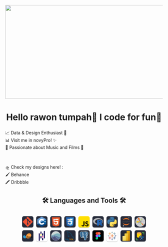 <p align="center"><img src="https://gifs.eco.br/wp-content/uploads/2022/06/gifs-de-anime-lofi-9.gif" width="600" height="300"></p>

###

<h1 align="center">Hello rawon tumpah👋 I code for fun🚀</h1>

###

<p align="left">
  📈 Data & Design Enthusiast 🎨 <br> 
  📊 <a href="https://www.novypro.com/profile_projects/fathin-al-fikri" style="text-decoration:none; color: inherit;">Visit me in novyPro!</a> ✨ <br>
  📼 Passionate about Music and Films 🎥</p> <br>

  🛸 Check my designs here! : <br>
  🖌️ <a href="https://www.novypro.com/profile_projects/fathin-al-fikri" style="text-decoration:none; color: inherit;">Behance</a>  <br>
  🖍️ <a href="https://www.novypro.com/profile_projects/fathin-al-fikri" style="text-decoration:none; color: inherit;">Dribbble</a> <br>

###

<h2 align="center"> 🛠️  Languages and Tools  🛠️<h2>
<div align="center">
  <img src="https://github.com/PytoPylano/PytoPylano/blob/main/Icon/Git.png" height="40" alt="Git Icon"  />
  <img src="https://github.com/PytoPylano/PytoPylano/blob/main/Icon/C%2B%2B.png" height="40" alt="C++ Icon"  />
  <img src="https://github.com/PytoPylano/PytoPylano/blob/main/Icon/HTML.png" height="40" alt="HTML Icon"  />
  <img src="https://github.com/PytoPylano/PytoPylano/blob/main/Icon/CSS.png" height="40" alt="CSS Icon"  />
  <img src="https://github.com/PytoPylano/PytoPylano/blob/main/Icon/JavaScripts.png" height="40" alt="JavaScripts Icon"  />
  <img src="https://github.com/PytoPylano/PytoPylano/blob/main/Icon/R.png" height="40" alt="R Icon" />
  <img src="https://github.com/PytoPylano/PytoPylano/blob/main/Icon/Python.png" height="40" alt="Python Icon" />
  <img src="https://github.com/PytoPylano/PytoPylano/blob/main/Icon/Jupyter.png" height="40" alt="Jupyter Icon" />
  <img src="https://github.com/PytoPylano/PytoPylano/blob/main/Icon/Matplotlib.png" height="40" alt="Matplotlib Icon" /> <br>
  <img src="https://github.com/PytoPylano/PytoPylano/blob/main/Icon/Scikit%20learn.png" height="40" alt="Scikit learn Icon" />
  <img src="https://github.com/PytoPylano/PytoPylano/blob/main/Icon/Pandas.png" height="40" alt="Pandas Icon" />
  <img src="https://github.com/PytoPylano/PytoPylano/blob/main/Icon/Seaborn.png" height="40" alt="Seaborn Icon" />
  <img src="https://github.com/PytoPylano/PytoPylano/blob/main/Icon/MySQL.png" height="40" alt="MySQL Icon" />
  <img src="https://github.com/PytoPylano/PytoPylano/blob/main/Icon/PostgreSQL.png" height="40" alt="PostgreSQL Icon" />
  <img src="https://github.com/PytoPylano/PytoPylano/blob/main/Icon/Figma.png" height="40" alt="Figma Icon" />
  <img src="https://github.com/PytoPylano/PytoPylano/blob/main/Icon/Tableau.png" height="40" alt="Tablea Icon" />
  <img src="https://github.com/PytoPylano/PytoPylano/blob/main/Icon/Power%20BI.png" height="40" alt="Power BI Icon" />
  <img src="https://github.com/PytoPylano/PytoPylano/blob/main/Icon/SSMS.png" height="40" alt="Power BI Icon" />
</div>
